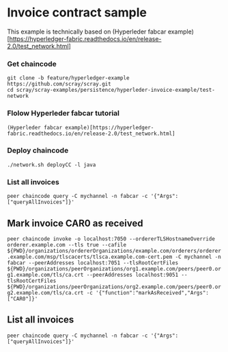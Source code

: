 # Invoice contract sample

This example is technically based on (Hyperleder fabcar example)[https://hyperledger-fabric.readthedocs.io/en/release-2.0/test_network.html]

### Get chaincode
    git clone -b feature/hyperledger-example https://github.com/scray/scray.git
    cd scray/scray-examples/persistence/hyperleder-invoice-example/test-network

### Flolow Hyperleder fabcar tutorial
    (Hyperleder fabcar example)[https://hyperledger-fabric.readthedocs.io/en/release-2.0/test_network.html]

### Deploy chaincode
    ./network.sh deployCC -l java

### List all invoices
    peer chaincode query -C mychannel -n fabcar -c '{"Args":["queryAllInvoices"]}'
 
## Mark invoice CAR0 as received
  ```peer chaincode invoke -o localhost:7050 --ordererTLSHostnameOverride orderer.example.com --tls true --cafile ${PWD}/organizations/ordererOrganizations/example.com/orderers/orderer.example.com/msp/tlscacerts/tlsca.example.com-cert.pem -C mychannel -n fabcar --peerAddresses localhost:7051 --tlsRootCertFiles ${PWD}/organizations/peerOrganizations/org1.example.com/peers/peer0.org1.example.com/tls/ca.crt --peerAddresses localhost:9051 --tlsRootCertFiles ${PWD}/organizations/peerOrganizations/org2.example.com/peers/peer0.org2.example.com/tls/ca.crt -c '{"function":"markAsReceived","Args":["CAR0"]}'```
  
## List all invoices
    peer chaincode query -C mychannel -n fabcar -c '{"Args":["queryAllInvoices"]}'

